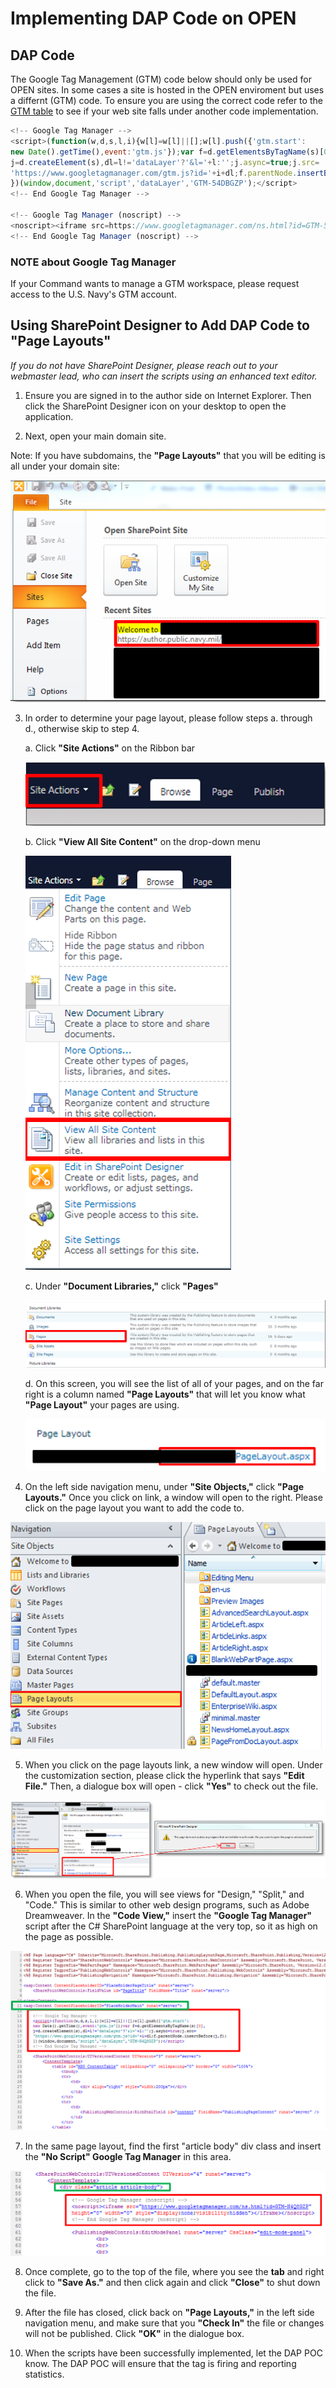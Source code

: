 # Implementing DAP Code on OPEN

## DAP Code
The Google Tag Management (GTM) code below should only be used for OPEN sites. In some cases a site is hosted in the OPEN enviroment but uses a differnt (GTM) code. To ensure you are using the correct code refer to the [GTM table](https://github.com/usnavy/DAP-Implementation/blob/master/GTM-table.md) to see if your web site falls under another code implementation. 

```javascript
<!-- Google Tag Manager -->
<script>(function(w,d,s,l,i){w[l]=w[l]||[];w[l].push({'gtm.start':
new Date().getTime(),event:'gtm.js'});var f=d.getElementsByTagName(s)[0],
j=d.createElement(s),dl=l!='dataLayer'?'&l='+l:'';j.async=true;j.src=
'https://www.googletagmanager.com/gtm.js?id='+i+dl;f.parentNode.insertBefore(j,f);
})(window,document,'script','dataLayer','GTM-54DBGZP');</script>
<!-- End Google Tag Manager -->

<!-- Google Tag Manager (noscript) -->
<noscript><iframe src=https://www.googletagmanager.com/ns.html?id=GTM-54DBGZP height="0" width="0" style="display:none;visibility:hidden"></iframe></noscript>
<!-- End Google Tag Manager (noscript) -->
```

### NOTE about Google Tag Manager
If your Command wants to manage a GTM workspace, please request access to the U.S. Navy's GTM account. 

## Using SharePoint Designer to Add DAP Code to "Page Layouts"
*If you do not have SharePoint Designer, please reach out to your webmaster lead, who can insert the scripts using an enhanced text editor.*
  
  1. Ensure you are signed in to the author side on Internet Explorer. Then click the SharePoint Designer icon on your desktop to open the application.
  
  2. Next, open your main domain site.
  
  Note: If you have subdomains, the **"Page Layouts"** that you will be editing is all under your domain site:
  
  ![alt text](https://github.com/Photomate78/DAP-Implementation/blob/master/images/image-1.PNG "Logo Title Text 1")
  
  
  3. In order to determine your page layout, please follow steps a. through d., otherwise skip to step 4.
     
     a. Click **"Site Actions"** on the Ribbon bar
     
      ![alt text](https://github.com/Photomate78/DAP-Implementation/blob/master/images/image-2.PNG "Logo Title Text 2")
     
     b. Click **"View All Site Content"** on the drop-down menu
     
      ![alt text](https://github.com/Photomate78/DAP-Implementation/blob/master/images/image-3.PNG "Logo Title Text 3")
     
     c. Under **"Document Libraries,"** click **"Pages"**
     
     ![alt text](https://github.com/Photomate78/DAP-Implementation/blob/master/images/image-4.PNG "Logo Title Text 4")
     
     d. On this screen, you will see the list of all of your pages, and on the far right is a column named **"Page Layouts"** that will let you know what **"Page Layout"** your pages are using.
     
     ![alt text](https://github.com/Photomate78/DAP-Implementation/blob/master/images/image-5.PNG "Logo Title Text 5")
  
  4. On the left side navigation menu, under **"Site Objects,"** click **"Page Layouts."** Once you click on link, a window will open to the right. Please click on the page layout you want to add the code to.
  
  ![alt text](https://github.com/Photomate78/DAP-Implementation/blob/master/images/image-6.PNG "Logo Title Text 6")
  
  5. When you click on the page layouts link, a new window will open. Under the customization section, please click the hyperlink that says **"Edit File."** Then, a dialogue box will open - click **"Yes"** to check out the file. 
  
  ![alt text](https://github.com/Photomate78/DAP-Implementation/blob/master/images/image-7.PNG "Logo Title Text 7")
  
  6. When you open the file, you will see views for "Design," "Split," and "Code." This is similar to other web design programs, such as Adobe Dreamweaver. In the **"Code View,"** insert the **"Google Tag Manager"** script after the C# SharePoint language at the very top, so it as high on the page as possible. 
  
  ![alt text](https://github.com/Photomate78/DAP-Implementation/blob/master/images/image-8.PNG "Logo Title Text 8")
  
  7. In the same page layout, find the first "article body" div class and insert the **"No Script" Google Tag Manager** in this area.
  
  ![alt text](https://github.com/Photomate78/DAP-Implementation/blob/master/images/image-9.PNG "Logo Title Text 9")
  
  8. Once complete, go to the top of the file, where you see the **tab** and right click to **"Save As."** and then click again and click **"Close"** to shut down the file. 
  
  9. After the file has closed, click back on **"Page Layouts,"** in the left side navigation menu, and make sure that you **"Check In"** the file or changes will not be published. Click **"OK"** in the dialogue box. 
  
 10. When the scripts have been successfully implemented, let the DAP POC know. The DAP POC will ensure that the tag is firing and reporting statistics.  
  
